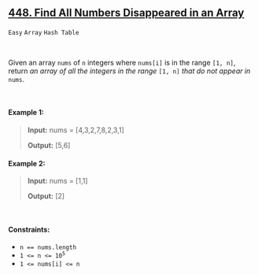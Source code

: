 ## [448. Find All Numbers Disappeared in an Array](https://leetcode.com/problems/find-all-numbers-disappeared-in-an-array/)

<code>Easy</code> <code>Array</code> <code>Hash Table</code>

<br>

Given an array <code>nums</code> of <code>n</code> integers where <code>nums[i]</code> is in the range <code>[1, n]</code>, return *an array of all the integers in the range* <code>[1, n]</code> *that do not appear in* <code>nums</code>.

<br>

#### Example 1:

> __Input:__ nums = [4,3,2,7,8,2,3,1]
>  
> __Output:__ [5,6]  

#### Example 2:

> __Input:__ nums = [1,1]
> 
> __Output:__ [2]  

<br>

#### Constraints:

- <code>n == nums.length</code>
- <code>1 <= n <= 10<sup>5</sup></code>
- <code>1 <= nums[i] <= n</code>
